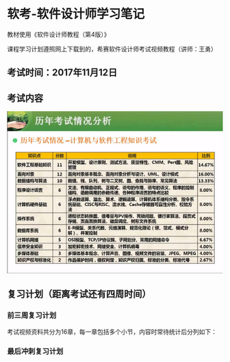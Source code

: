 # 软考-软件设计师学习笔记

教材使用《软件设计师教程（第4版）》

课程学习计划遵照网上下载到的，希赛软件设计师考试视频教程（讲师：王勇）

## 考试时间：2017年11月12日
## 考试内容
![历年考试情况分析表](/imgs/1.png)
## 复习计划（距离考试还有四周时间）
### 前三周复习计划

考试视频资料共分为16章，每一章包括多个小节，内容时常待统计后分列如下：


### 最后冲刺复习计划


